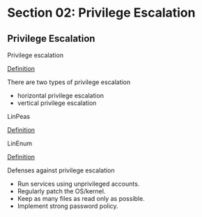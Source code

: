 # Section 02: Privilege Escalation

## Privilege Escalation
Privilege escalation

[Definition](../definitions/definitions_P.md#privilege-escalation)

There are two types of privilege escalation
- horizontal privilege escalation
- vertical privilege escalation

LinPeas

[Definition](../definitions/definitions_L.md#linpeas)

LinEnum

[Definition](../definitions/definitions_L.md#linenum)

Defenses against privilege escalation
- Run services using unprivileged accounts.
- Regularly patch the OS/kernel.
- Keep as many files as read only as possible.
- Implement strong password policy.
